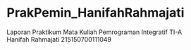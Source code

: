 # PrakPemin_HanifahRahmajati
Laporan Praktikum Mata Kuliah Pemrograman Integratif TI-A  
Hanifah Rahmajati 215150700111049

